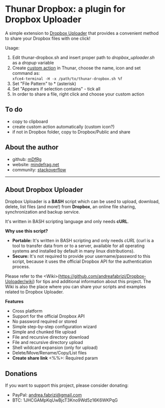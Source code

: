 # Thunar Dropbox: a plugin for Dropbox Uploader

A simple extension to [Dropbox Uploader](https://github.com/andreafabrizi/Dropbox-Uploader) that provides a convenient method to share your Dropbox files with one click!


Usage:

1. Edit thunar-dropbox.sh and insert proper path to *dropbox_uploader.sh* as a *dropup* variable
2. Create [custom action](https://www.linux.com/learn/tutorials/440846-extend-xfces-thunar-file-manager-with-custom-actions) in Thunar, choose the name, icon and set command as: <br>
`xfce4-terminal -H -x /path/to/thunar-dropbox.sh %f`
3. Set "File Pattern" to * (asterisk)
4. Set "Appears if selection contains" - tick all
5. In order to share a file, right click and choose your custom action

## To do

* copy to clipboard
* create custom action automatically (custom icon?)
* if not in Dropbox folder, copy to Dropbox/Public and share

## About the author

* github: [mDfRg](https://github.com/mDfRg)
* website: [mindefrag.net](http://mindefrag.net/)
* community: [stackoverflow](http://stackoverflow.com/users/4697442/mdfrg)

---

## About Dropbox Uploader

Dropbox Uploader is a **BASH** script which can be used to upload, download, delete, list files (and more!) from **Dropbox**, an online file sharing, synchronization and backup service. 

It's written in BASH scripting language and only needs **cURL**.

**Why use this script?**

* **Portable:** It's written in BASH scripting and only needs *cURL* (curl is a tool to transfer data from or to a server, available for all operating systems and installed by default in many linux distributions).
* **Secure:** It's not required to provide your username/password to this script, because it uses the official Dropbox API for the authentication process. 

Please refer to the &lt;Wiki&gt;(https://github.com/andreafabrizi/Dropbox-Uploader/wiki) for tips and additional information about this project. The Wiki is also the place where you can share your scripts and examples related to Dropbox Uploader.

**Features**

* Cross platform
* Support for the official Dropbox API
* No password required or stored
* Simple step-by-step configuration wizard
* Simple and chunked file upload
* File and recursive directory download
* File and recursive directory upload
* Shell wildcard expansion (only for upload)
* Delete/Move/Rename/Copy/List files
* **Create share link**
<%%>: Required param


## Donations

 If you want to support this project, please consider donating:
 * PayPal: andrea.fabrizi@gmail.com
 * BTC: 1JHCGAMpKqUwBjcT3Kno9Wd5z16K6WKPqG

